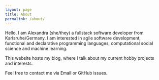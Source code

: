 ```yaml
---
layout: page
title: About
permalink: /about/
---
```


Hello, I am Alexandra (she/they) a fullstack software developer from Karlsruhe/Germany. 
I am interested in agile software development, functional and declarative programming languages, 
computational social science and machine learning. 

This website hosts my blog, where I talk about my current hobby projects and interests.

Feel free to contact me via Email or GitHub issues.
